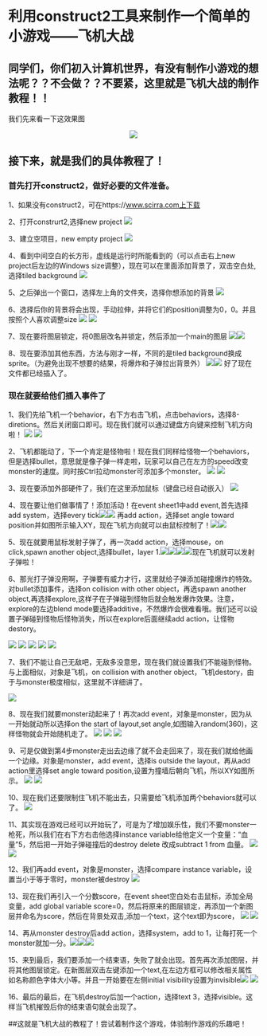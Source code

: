 # 利用construct2工具来制作一个简单的小游戏——飞机大战
## 同学们，你们初入计算机世界，有没有制作小游戏的想法呢？？不会做？？不要紧，这里就是飞机大战的制作教程！！
我们先来看一下这效果图

<div align="center"><img src="http://m.qpic.cn/psb?/V1163ODP3Tjsyo/.gEq7nA8YuNf8SzEHlfhDHUSDuiuuGnV6TfNFxeKR7Q!/b/dFMBAAAAAAAA&bo=ygEXAQAAAAACd44!&rf=viewer_4"></div>

## 接下来，就是我们的具体教程了！
### 首先打开construct2，做好必要的文件准备。
1、如果没有construct2，可在https://www.scirra.com上下载

2、打开construrt2,选择new project
<img src="images/0 (49).png">

3、建立空项目，new empty project
<img src="images/0 (48).png">

4、看到中间空白的长方形，虚线是运行时所能看到的（可以点击右上new project后左边的Windows size调整），现在可以在里面添加背景了，双击空白处,选择tiled background
<img src="images/0 (47).png">

5、之后弹出一个窗口，选择左上角的文件夹，选择你想添加的背景
<img src="images/0 (46).png">

6、选择后你的背景将会出现，手动拉伸，并将它们的position调整为0，0。并且按照个人喜欢调整size
<img src="images/0 (45).png">
<img src="images/0 (44).png">

7、现在要将图层锁定，将0图层改名并锁定，然后添加一个main的图层
<img src="images/0 (43).png"><img src="images/0 (42).png">

8、现在要添加其他东西，方法与刚才一样，不同的是tiled background换成sprite。（为避免出现不想要的结果，将爆炸和子弹拉出背景外）
<img src="images/0 (41).png"><img src="images/0 (40).png">
好了现在文件都已经插入了。

### 现在就要给他们插入事件了
1、我们先给飞机一个behavior，右下方右击飞机，点击behaviors，选择8-diretions。然后关闭窗口即可。现在我们就可以通过键盘方向键来控制飞机方向啦！
<img src="images/0 (39).png">
<img src="images/0 (38).png">

2、飞机都能动了，下一个肯定是怪物啦！现在我们同样给怪物一个behaviors，但是选择bullet，意思就是像子弹一样走啦，玩家可以自己在左方的speed改变monster的速度。同时按Ctrl拉动monster可添加多个monster。
<img src="images/0 (37).png">
<img src="images/0 (36).png">

3、现在要添加外部硬件了，我们在这里添加鼠标（键盘已经自动嵌入）
<img src="images/0 (35).png">

4、现在要让他们做事情了！添加活动！在event sheet1中add event,首先选择add system，选择every tick<img src="images/0 (34).png"><img src="images/0 (33).png">
再add action，选择set angle toward position并如图所示输入XY，现在飞机方向就可以由鼠标控制了！<img src="images/0 (32).png"><img src="images/0 (31).png">

5、现在就要用鼠标发射子弹了，再一次add action，选择mouse，on click,spawn another object,选择bullet，layer 1.<img src="images/0 (30).png"><img src="images/0 (29).png"><img src="images/0 (28).png"><img src="images/0 (27).png">现在飞机就可以发射子弹啦！

6、那光打子弹没用啊，子弹要有威力才行，这里就给子弹添加碰撞爆炸的特效。对bullet添加事件，选择on collision with other object，再选spawn another object,再选择explore,这样子在子弹碰到怪物后就会触发爆炸效果。注意，explore的左边blend mode要选择additive，不然爆炸会很难看哦。我们还可以设置子弹碰到怪物后怪物消失，所以在explore后面继续add action，让怪物destory。

<img src="images/0 (26).png">
<img src="images/0 (25).png">
<img src="images/0 (24).png">
<img src="images/0 (23).png">
<img src="images/0 (22).png">

7、我们不能让自己无敌吧，无敌多没意思，现在我们就设置我们不能碰到怪物。与上面相似，对象是飞机，on collision with another object，飞机destory，由于与monster极度相似，这里就不详细讲了。

<img src="images/0 (20).png">

8、现在我们就要monster动起来了！再次add event，对象是monster，因为从一开始就动所以选择on the start of layout,set angle,如图输入random(360)，这样怪物就会开始随机走了。
<img src="images/0 (19).png">
<img src="images/0 (18).png">
<img src="images/0 (16).png">

9、可是仅做到第4步monster走出去边缘了就不会走回来了，现在我们就给他画一个边缘。对象是monster，add event，选择is outside the layout，再从add action里选择set
angle toward position,设置为撞墙后朝向飞机，所以XY如图所示。
<img src="images/0 (15).png">
<img src="images/0 (14).png">

10、现在我们还要限制住飞机不能出去，只需要给飞机添加两个behaviors就可以了。
<img src="images/0 (13).png">

11、其实现在游戏已经可以开始玩了，可是为了增加娱乐性，我们不要monster一枪死，所以我们在右下方右击他选择instance variable给他定义一个变量：“血量”5，然后把一开始子弹碰撞后的destroy delete 改成subtract 1 from 血量。
<img src="images/0 (12).png"><img src="images/0 (50).png">

12、我们再add event，对象是monster，选择compare instance variable，设置当小于等于零时，monster被destroy
<img src="images/0 (11).png">

13、现在我们再引入一个分数score，在event sheet空白处右击鼠标，添加全局变量，add global variable score=0，然后将原来的图层锁定，再添加一个新图层并命名为score，然后在背景处双击,添加一个text，这个text即为score，
<img src="images/0 (10).png">
<img src="images/0 (5).png">

14、再从monster destroy后add action，选择system，add to 1，让每打死一个monster就加一分。<img src="images/0 (9).png"><img src="images/0 (8).png"><img src="images/0 (7).png">

15、来到最后，我们要添加一个结束语，失败了就会出现。首先再次添加图层，并将其他图层锁定。在新图层双击左键添加一个text,在左边方框可以修改相关属性如名称颜色字体大小等。并且一开始要在左侧initial visibility设置为invisible<img src="images/0 (4).png">
<img src="images/0 (3).png">

16、最后的最后，在飞机destroy后加一个action，选择text 3，选择visible。这样当飞机摧毁后你的结束语句就会出现了。

##这就是飞机大战的教程了！尝试着制作这个游戏，体验制作游戏的乐趣吧！

